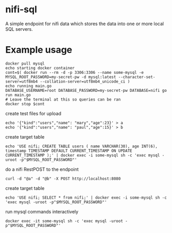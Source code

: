# nifi-sql
A simple endpoint for nifi data which stores the data into one or more local SQL servers.


# Example usage

```
docker pull mysql
echo starting docker container
cont=$( docker run --rm -d -p 3306:3306 --name some-mysql -e MYSQL_ROOT_PASSWORD=my-secret-pw -d mysql:latest --character-set-server=utf8mb4 --collation-server=utf8mb4_unicode_ci )
echo running main.go
DATABASE_USERNAME=root DATABASE_PASSWORD=my-secret-pw DATABASE=nifi go run main.go
# Leave the terminal at this so queries can be ran
docker stop $cont
```

create test files for upload
```
echo '{"kind":"users","name": "mary","age":23}' > a
echo '{"kind":"users","name": "paul","age":15}' > b
```

create target table
```
echo 'USE nifi; CREATE TABLE users ( name VARCHAR(30), age INT(6), timestamp TIMESTAMP DEFAULT CURRENT_TIMESTAMP ON UPDATE CURRENT_TIMESTAMP );' | docker exec -i some-mysql sh -c 'exec mysql -uroot -p"$MYSQL_ROOT_PASSWORD"'
```

do a nifi RestPOST to the endpoint
```
curl -d "@a" -d "@b" -X POST http://localhost:8080
```

create target table
```
echo 'USE nifi; SELECT * from nifi;' | docker exec -i some-mysql sh -c 'exec mysql -uroot -p"$MYSQL_ROOT_PASSWORD"'
```

run mysql commands interactively
```
docker exec -it some-mysql sh -c 'exec mysql -uroot -p"$MYSQL_ROOT_PASSWORD"'
```

